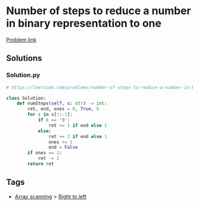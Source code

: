 # Number of steps to reduce a number in binary representation to one

[Problem link](https://leetcode.com/problems/number-of-steps-to-reduce-a-number-in-binary-representation-to-one/)

## Solutions


### Solution.py
```py
# https://leetcode.com/problems/number-of-steps-to-reduce-a-number-in-binary-representation-to-one/

class Solution:
    def numSteps(self, s: str) -> int:
        ret, end, ones = 0, True, 0
        for c in s[::-1]:
            if c == '0':
                ret += 1 if end else 2
            else:
                ret += 2 if end else 1
                ones += 1
                end = False
        if ones == 1:
            ret -= 2
        return ret
```
## Tags

* [Array scanning](/Collections/array-scanning.md#array-scanning) > [Right to left](/Collections/array-scanning.md#right-to-left)
